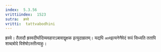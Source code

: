 ```yaml
---
index:  5.3.56
vrittiindex:  1523
sutra:  ह्रस्वे
vritti:  tattvabodhini 
---
```


ह्रस्वे। तैलादौ ह्रस्वदीर्घादिव्यवहाराऽबावाद्वृक्षक इत्युदाह्मतम्। यद्यपि `अल्पे`इत्यनेनैवेदं रूपं सिध्यति ततापि शाब्दबोदे विशेषोऽस्तीत्याहुः।


